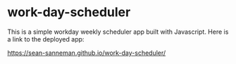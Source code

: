 # work-day-scheduler
This is a simple workday weekly scheduler app built with Javascript. Here is a link to the deployed app:

https://sean-sanneman.github.io/work-day-scheduler/

